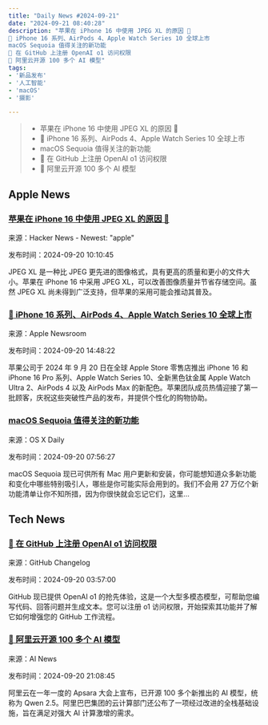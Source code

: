 ```yaml
---
title: "Daily News #2024-09-21"
date: "2024-09-21 08:40:28"
description: "苹果在 iPhone 16 中使用 JPEG XL 的原因 📸
🎉 iPhone 16 系列、AirPods 4、Apple Watch Series 10 全球上市
macOS Sequoia 值得关注的新功能
🚀 在 GitHub 上注册 OpenAI o1 访问权限
🌟 阿里云开源 100 多个 AI 模型"
tags: 
- '新品发布'
- '人工智能'
- 'macOS'
- '摄影'

---
```


> - 苹果在 iPhone 16 中使用 JPEG XL 的原因 📸
> - 🎉 iPhone 16 系列、AirPods 4、Apple Watch Series 10 全球上市
> - macOS Sequoia 值得关注的新功能
> - 🚀 在 GitHub 上注册 OpenAI o1 访问权限
> - 🌟 阿里云开源 100 多个 AI 模型

## Apple News

### [苹果在 iPhone 16 中使用 JPEG XL 的原因 📸](https://petapixel.com/2024/09/18/why-apple-uses-jpeg-xl-in-the-iphone-16-and-what-it-means-for-your-photos/)

来源：Hacker News - Newest: "apple"

发布时间：2024-09-20 10:10:45

JPEG XL 是一种比 JPEG 更先进的图像格式，具有更高的质量和更小的文件大小。苹果在 iPhone 16 中采用 JPEG XL，可以改善图像质量并节省存储空间。虽然 JPEG XL 尚未得到广泛支持，但苹果的采用可能会推动其普及。

### [🎉 iPhone 16 系列、AirPods 4、Apple Watch Series 10 全球上市](https://www.apple.com/newsroom/2024/09/the-iphone-16-lineup-airpods-4-apple-watch-series-10-arrive-around-the-world/)

来源：Apple Newsroom

发布时间：2024-09-20 14:48:22

苹果公司于 2024 年 9 月 20 日在全球 Apple Store 零售店推出 iPhone 16 和 iPhone 16 Pro 系列、Apple Watch Series 10、全新黑色钛金属 Apple Watch Ultra 2、AirPods 4 以及 AirPods Max 的新配色。苹果团队成员热情迎接了第一批顾客，庆祝这些突破性产品的发布，并提供个性化的购物协助。

### [macOS Sequoia 值得关注的新功能](https://osxdaily.com/2024/09/19/macos-sequoia-features-to-use/)

来源：OS X Daily

发布时间：2024-09-20 07:56:27

macOS Sequoia 现已可供所有 Mac 用户更新和安装，你可能想知道众多新功能和变化中哪些特别吸引人，哪些是你可能实际会用到的。我们不会用 27 万亿个新功能清单让你不知所措，因为你很快就会忘记它们，这里...

## Tech News

### [🚀 在 GitHub 上注册 OpenAI o1 访问权限](https://github.blog/changelog/2024-09-19-sign-up-for-openai-o1-access-on-github)

来源：GitHub Changelog

发布时间：2024-09-20 03:57:00

GitHub 现已提供 OpenAI o1 的抢先体验，这是一个大型多模态模型，可帮助您编写代码、回答问题并生成文本。您可以注册 o1 访问权限，开始探索其功能并了解它如何增强您的 GitHub 工作流程。

### [🌟 阿里云开源 100 多个 AI 模型](https://www.artificialintelligence-news.com/news/alibaba-cloud-unleashes-over-100-open-source-ai-models/?utm_source=rss&utm_medium=rss&utm_campaign=alibaba-cloud-unleashes-over-100-open-source-ai-models)

来源：AI News

发布时间：2024-09-20 21:08:45

阿里云在一年一度的 Apsara 大会上宣布，已开源 100 多个新推出的 AI 模型，统称为 Qwen 2.5。阿里巴巴集团的云计算部门还公布了一项经过改进的全栈基础设施，旨在满足对强大 AI 计算激增的需求。
